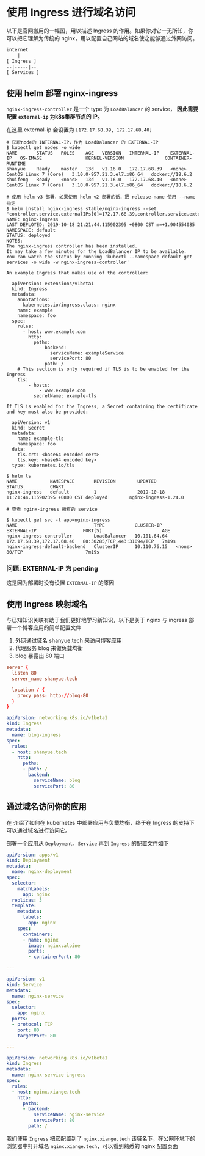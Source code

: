 # 使用 Ingress 进行域名访问

以下是官网搬用的一幅图，用以描述 Ingress 的作用。如果你对它一无所知，你可以把它理解为传统的 nginx，用以配置自己网站的域名使之能够通过外网访问。

``` txt
internet
    |
[ Ingress ]
--|-----|--
[ Services ]
```

## 使用 helm 部署 nginx-ingress

`nginx-ingress-controller` 是一个 type 为 `LoadBalancer` 的 service， **因此需要配置 `external-ip` 为k8s集群节点的 IP。**

在这里 external-ip 会设置为 `[172.17.68.39, 172.17.68.40]`

``` shell
# 获取node的 INTERNAL-IP，作为 LoadBalancer 的 EXTERNAL-IP
$ kubectl get nodes -o wide
NAME       STATUS   ROLES    AGE   VERSION   INTERNAL-IP    EXTERNAL-IP   OS-IMAGE                KERNEL-VERSION               CONTAINER-RUNTIME
shanyue    Ready    master   13d   v1.16.0   172.17.68.39   <none>        CentOS Linux 7 (Core)   3.10.0-957.21.3.el7.x86_64   docker://18.6.2
shuifeng   Ready    <none>   13d   v1.16.0   172.17.68.40   <none>        CentOS Linux 7 (Core)   3.10.0-957.21.3.el7.x86_64   docker://18.6.2

# 使用 helm v3 部署，如果使用 helm v2 部署的话，把 release-name 使用 --name 指定
$ helm install nginx-ingress stable/nginx-ingress --set "controller.service.externalIPs[0]=172.17.68.39,controller.service.externalIPs[1]=172.17.68.40"
NAME: nginx-ingress
LAST DEPLOYED: 2019-10-18 21:21:44.115902395 +0800 CST m=+1.904554085
NAMESPACE: default
STATUS: deployed
NOTES:
The nginx-ingress controller has been installed.
It may take a few minutes for the LoadBalancer IP to be available.
You can watch the status by running 'kubectl --namespace default get services -o wide -w nginx-ingress-controller'

An example Ingress that makes use of the controller:

  apiVersion: extensions/v1beta1
  kind: Ingress
  metadata:
    annotations:
      kubernetes.io/ingress.class: nginx
    name: example
    namespace: foo
  spec:
    rules:
      - host: www.example.com
        http:
          paths:
            - backend:
                serviceName: exampleService
                servicePort: 80
              path: /
    # This section is only required if TLS is to be enabled for the Ingress
    tls:
        - hosts:
            - www.example.com
          secretName: example-tls

If TLS is enabled for the Ingress, a Secret containing the certificate and key must also be provided:

  apiVersion: v1
  kind: Secret
  metadata:
    name: example-tls
    namespace: foo
  data:
    tls.crt: <base64 encoded cert>
    tls.key: <base64 encoded key>
  type: kubernetes.io/tls

$ helm ls
NAME            NAMESPACE       REVISION        UPDATED                                 STATUS          CHART
nginx-ingress   default         1               2019-10-18 11:21:44.115902395 +0800 CST deployed        nginx-ingress-1.24.0

# 查看 nginx-ingress 所有的 service

$ kubectl get svc -l app=nginx-ingress
NAME                            TYPE           CLUSTER-IP     EXTERNAL-IP                 PORT(S)                      AGE
nginx-ingress-controller        LoadBalancer   10.101.64.64   172.17.68.39,172.17.68.40   80:30285/TCP,443:31094/TCP   7m19s
nginx-ingress-default-backend   ClusterIP      10.110.76.15   <none>                      80/TCP                       7m19s
```

### 问题: EXTERNAL-IP 为 pending

这是因为部署时没有设置 `EXTERNAL-IP` 的原因

## 使用 Ingress 映射域名

与已知知识关联有助于我们更好地学习新知识，以下是关于 nginx 与 ingress 部署一个博客应用的简单配置文件

1. 外网通过域名 shanyue.tech 来访问博客应用
1. 代理服务 blog 来做负载均衡
1. blog 暴露出 80 端口

``` conf
server {
  listen 80
  server_name shanyue.tech

  location / {
    proxy_pass: http://blog:80
  }
}
```

``` yaml
apiVersion: networking.k8s.io/v1beta1
kind: Ingress
metadata:
  name: blog-ingress
spec:
  rules:
  - host: shanyue.tech
    http:
      paths:
      - path: /
        backend:
          serviceName: blog
          servicePort: 80
```

## 通过域名访问你的应用

在 []() 介绍了如何在 kubernetes 中部署应用与负载均衡，终于在 Ingress 的支持下可以通过域名进行访问它。

部署一个应用从 `Deployment`，`Service` 再到 `Ingress` 的配置文件如下

``` yaml
apiVersion: apps/v1
kind: Deployment
metadata:
  name: nginx-deployment
spec:
  selector:
    matchLabels:
      app: nginx
  replicas: 3
  template:
    metadata:
      labels:
        app: nginx
    spec:
      containers:
      - name: nginx
        image: nginx:alpine
        ports:
        - containerPort: 80

---

apiVersion: v1
kind: Service
metadata:
  name: nginx-service
spec:
  selector:
    app: nginx
  ports:
  - protocol: TCP
    port: 80
    targetPort: 80

---

apiVersion: networking.k8s.io/v1beta1
kind: Ingress
metadata:
  name: nginx-service-ingress
spec:
  rules:
  - host: nginx.xiange.tech
    http:
      paths:
      - backend:
          serviceName: nginx-service
          servicePort: 80
        path: /
```

我们使用 `Ingress` 把它配置到了 `nginx.xiange.tech` 该域名下，在公网环境下的浏览器中打开域名 `nginx.xiange.tech`，可以看到熟悉的 nginx 配置页面
